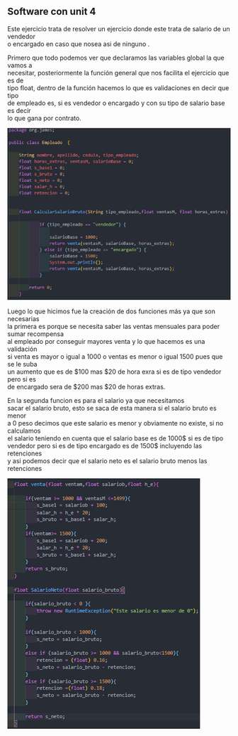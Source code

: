 ## Software con unit 4

Este ejercicio trata de resolver un ejercicio donde este trata de salario de un vendedor </br>
o encargado en caso que nosea asi de ninguno .

Primero que todo podemos ver que declaramos las variables global la que vamos a</br> necesitar, posteriormente la función general que nos facilita el ejercicio que es de</br> tipo float, dentro de la función hacemos lo que es validaciones en decir que tipo</br>  de empleado es, si es vendedor o encargado y con su tipo de salario base es decir </br> lo que gana por contrato.

![imagen](Image/uno.png)

Luego lo que hicimos fue la creación de dos funciones más ya que son necesarias</br> la primera es porque se necesita saber las ventas mensuales para poder sumar recompensa </br> al empleado por conseguir mayores venta y lo que hacemos es una validación</br>  si venta es mayor o igual a 1000 o ventas es menor o igual 1500 pues que se le suba</br>  un aumento que es de $100 mas $20 de hora exra si es de tipo vendedor pero si es </br> de encargado sera de $200 mas $20 de horas extras.

En la segunda funcion es para el salario ya que necesitamos</br>  sacar el salario bruto, esto se saca de esta manera si el salario bruto es menor</br>  a 0 peso decimos que este salario es menor y obviamente no existe, si no calculamos</br>  el salario teniendo en cuenta que el salario base es de 1000$ si es de tipo</br>  vendedor pero si es de tipo encargado es de 1500$ incluyendo las retenciones</br>  y asi podemos decir que el salario neto es el salario bruto menos las retenciones 

![imagen](Image/dos.png)